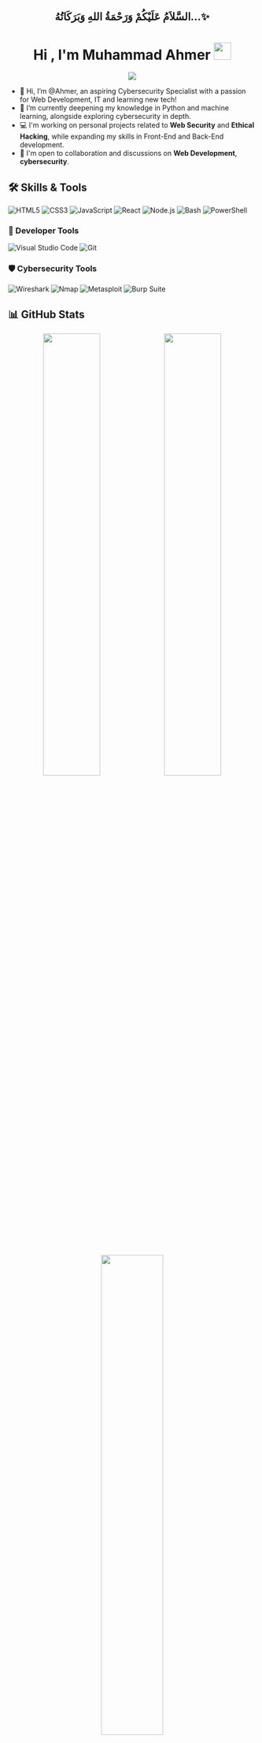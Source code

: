<div align="center">
<h2 id="السَّلاَمُ-عَلَيْكُمْ-وَرَحْمَةُ-اللهِ-وَبَرَكَاتُهُ"><b>السَّلاَمُ عَلَيْكُمْ وَرَحْمَةُ اللهِ وَبَرَكَاتُهُ…✨</b></h2>
</div>

<h1 align="center"><b>Hi , I'm Muhammad Ahmer </b><img src="https://media.giphy.com/media/hvRJCLFzcasrR4ia7z/giphy.gif" width="35"></h1>
<!--  -->
<p align="center">
  <a href="https://github.com/DenverCoder1/readme-typing-svg"><img src="https://readme-typing-svg.herokuapp.com?font=Time+New+Roman&amp;color=cyan&amp;size=25&amp;center=true&amp;vCenter=true&amp;width=600&amp;height=100&amp;lines=Assalamu+O+Alaikum+Warahmatullah..♥++;Undergraduate,;Computer+Science+Student,;IT+Support+Specialist,;Cybersecurity+Analyst/Enthusiast,;Web Developer,;Love+to+learn+new+stuffs..&lt;3"></a>

- 👋 Hi, I’m @Ahmer, an aspiring Cybersecurity Specialist with a passion for Web Development, IT and learning new tech!
- 🌱 I’m currently deepening my knowledge in Python and machine learning, alongside exploring cybersecurity in depth.
- 💻 I'm working on personal projects related to **Web Security** and **Ethical Hacking**, while expanding my skills in Front-End and Back-End development.
- 🚀 I'm open to collaboration and discussions on **Web Development**, **cybersecurity**.


## 🛠️ Skills & Tools

![HTML5](https://img.shields.io/badge/-HTML5-E34F26?logo=html5&logoColor=white&style=for-the-badge)
![CSS3](https://img.shields.io/badge/-CSS3-1572B6?logo=css3&logoColor=white&style=for-the-badge)
![JavaScript](https://img.shields.io/badge/-JavaScript-F7DF1E?logo=javascript&logoColor=black&style=for-the-badge)
![React](https://img.shields.io/badge/-React-61DAFB?logo=react&logoColor=black&style=for-the-badge)
![Node.js](https://img.shields.io/badge/-Node.js-339933?logo=nodedotjs&logoColor=white&style=for-the-badge)
![Bash](https://img.shields.io/badge/-Bash-121011?logo=gnu-bash&logoColor=white&style=for-the-badge)
![PowerShell](https://img.shields.io/badge/-PowerShell-5391FE?logo=powershell&logoColor=white&style=for-the-badge)

### 🧰 Developer Tools
![Visual Studio Code](https://img.shields.io/badge/-VSCode-007ACC?logo=visualstudiocode&logoColor=white&style=for-the-badge)
![Git](https://img.shields.io/badge/-Git-F05032?logo=git&logoColor=white&style=for-the-badge)

### 🛡️ Cybersecurity Tools
![Wireshark](https://img.shields.io/badge/-Wireshark-1679A7?logo=wireshark&logoColor=white&style=for-the-badge)
![Nmap](https://img.shields.io/badge/-Nmap-004A99?style=for-the-badge&logo=nmap&logoColor=white)
![Metasploit](https://img.shields.io/badge/-Metasploit-507C89?style=for-the-badge)
![Burp Suite](https://img.shields.io/badge/-Burp--Suite-FF6F00?style=for-the-badge)

## 📊 GitHub Stats

<div align="center">
  <img src="https://github-readme-stats.vercel.app/api?username=Ahmer-kun&show_icons=true&theme=radical" width="48%" />
  <img src="https://github-readme-streak-stats.herokuapp.com/?user=Ahmer-kun&theme=radical" width="48%" />
  <br/>
  <img src="https://github-readme-stats.vercel.app/api/top-langs/?username=Ahmer-kun&layout=compact&theme=radical" width="50%" />
</div>

[![LinkedIn](https://img.shields.io/badge/-LinkedIn-0A66C2?logo=linkedin&logoColor=white&style=for-the-badge)](https://www.linkedin.com/in/muhammad-ahmer-b88485283)
[![Twitter](https://img.shields.io/badge/-Twitter-1DA1F2?logo=twitter&logoColor=white&style=for-the-badge)](https://twitter.com/yourhandle)
[![Portfolio](https://img.shields.io/badge/-Portfolio-121212?style=for-the-badge)](https://yourwebsite.com)
<!---
Ahmer-kun/Ahmer-kun is a ✨ special ✨ repository because its `README.md` (this file) appears on your GitHub profile.
You can click the Preview link to take a look at your changes.
--->
